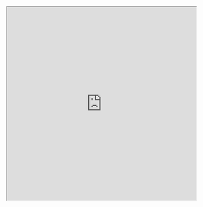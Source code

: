 <iframe src='https://github.com/USF-IMARS/condition-reports/blob/master/data/imars-logo.gif'
	width='100%'
	height='516'>
</iframe>
